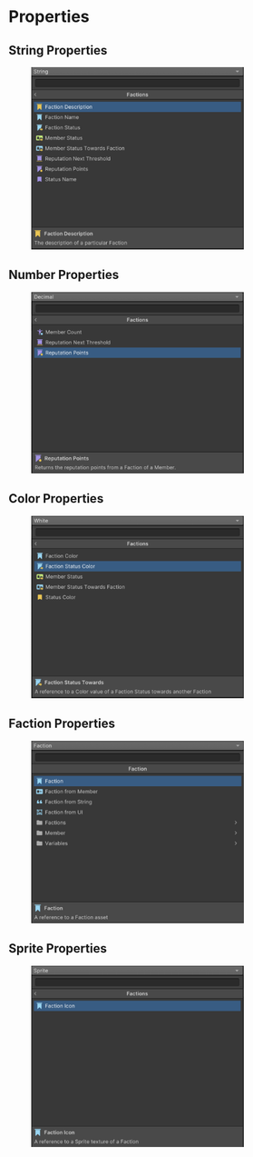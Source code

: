 # Properties



## String Properties

<div align="left">

<figure><img src="../../../.gitbook/assets/image (3) (1).png" alt="" width="375"><figcaption></figcaption></figure>

</div>



## Number Properties

<div align="left">

<figure><img src="../../../.gitbook/assets/image (4) (1).png" alt="" width="375"><figcaption></figcaption></figure>

</div>



## Color Properties

<div align="left">

<figure><img src="../../../.gitbook/assets/image (5) (1).png" alt="" width="375"><figcaption></figcaption></figure>

</div>



## Faction Properties

<div align="left">

<figure><img src="../../../.gitbook/assets/image (6) (1).png" alt="" width="375"><figcaption></figcaption></figure>

</div>



## Sprite Properties

<div align="left">

<figure><img src="../../../.gitbook/assets/image (7) (1).png" alt="" width="375"><figcaption></figcaption></figure>

</div>
